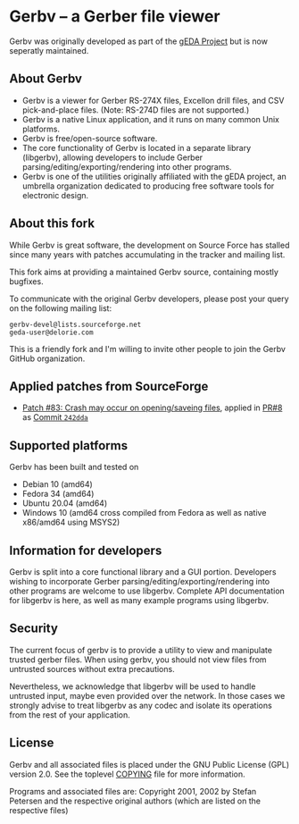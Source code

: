 # Gerbv – a Gerber file viewer

Gerbv was originally developed as part of the
[gEDA Project](https://www.geda-project.org/) but is now seperatly maintained.


## About Gerbv

* Gerbv is a viewer for Gerber RS-274X files, Excellon drill files, and CSV
  pick-and-place files.  (Note:  RS-274D files are not supported.)
* Gerbv is a native Linux application, and it runs on many common Unix
  platforms.
* Gerbv is free/open-source software.
* The core functionality of Gerbv is located in a separate library (libgerbv),
  allowing developers to include Gerber parsing/editing/exporting/rendering into
  other programs.
* Gerbv is one of the utilities originally affiliated with the gEDA project, an
  umbrella organization dedicated to producing free software tools for
  electronic design.


## About this fork

While Gerbv is great software, the development on Source Force has stalled since
many years with patches accumulating in the tracker and mailing list.

This fork aims at providing a maintained Gerbv source, containing mostly
bugfixes.

To communicate with the original Gerbv developers, please post your query on the
following mailing list:

    gerbv-devel@lists.sourceforge.net
    geda-user@delorie.com

This is a friendly fork and I'm willing to invite other people to join the Gerbv
GitHub organization.


## Applied patches from SourceForge

* [Patch #83: Crash may occur on opening/saveing files](https://sourceforge.net/p/gerbv/patches/83/),
  applied in [PR#8](https://github.com/gerbv/gerbv/pull/8) as
  [Commit `242dda`](https://github.com/gerbv/gerbv/commit/242dda66b81e88f17f4ef99840cfeff727753b19)


##  Supported platforms

Gerbv has been built and tested on

* Debian 10 (amd64)
* Fedora 34 (amd64)
* Ubuntu 20.04 (amd64)
* Windows 10 (amd64 cross compiled from Fedora as well as native x86/amd64 using MSYS2)


## Information for developers

Gerbv is split into a core functional library and a GUI portion. Developers
wishing to incorporate Gerber parsing/editing/exporting/rendering into other
programs are welcome to use libgerbv. Complete API documentation for libgerbv
is here, as well as many example programs using libgerbv.


## Security

The current focus of gerbv is to provide a utility to view and manipulate
trusted gerber files. When using gerbv, you should not view files from untrusted
sources without extra precautions.

Nevertheless, we acknowledge that libgerbv will be used to handle untrusted
input, maybe even provided over the network. In those cases we strongly advise
to treat libgerbv as any codec and isolate its operations from the rest of your
application.


## License

Gerbv and all associated files is placed under the GNU Public License (GPL)
version 2.0.  See the toplevel [COPYING](COPYING) file for more information.

Programs and associated files are:
Copyright 2001, 2002 by Stefan Petersen and the respective original authors
(which are listed on the respective files)

